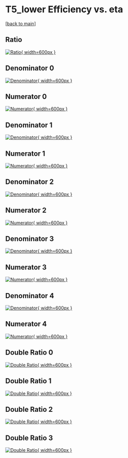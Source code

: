 # T5_lower Efficiency vs. eta

[[back to main](./)]



## Ratio

[![Ratio](../mtv/var/T5_lower_base_11_1_eff_eta.png){ width=600px }](../mtv/var/T5_lower_base_11_1_eff_eta.pdf)

## Denominator 0

[![Denominator](../mtv/den/T5_lower_base_11_1_eff_eta_den0.png){ width=600px }](../mtv/den/T5_lower_base_11_1_eff_eta_den0.pdf)

## Numerator 0

[![Numerator](../mtv/num/T5_lower_base_11_1_eff_eta_num0.png){ width=600px }](../mtv/num/T5_lower_base_11_1_eff_eta_num0.pdf)

## Denominator 1

[![Denominator](../mtv/den/T5_lower_base_11_1_eff_eta_den1.png){ width=600px }](../mtv/den/T5_lower_base_11_1_eff_eta_den1.pdf)

## Numerator 1

[![Numerator](../mtv/num/T5_lower_base_11_1_eff_eta_num1.png){ width=600px }](../mtv/num/T5_lower_base_11_1_eff_eta_num1.pdf)

## Denominator 2

[![Denominator](../mtv/den/T5_lower_base_11_1_eff_eta_den2.png){ width=600px }](../mtv/den/T5_lower_base_11_1_eff_eta_den2.pdf)

## Numerator 2

[![Numerator](../mtv/num/T5_lower_base_11_1_eff_eta_num2.png){ width=600px }](../mtv/num/T5_lower_base_11_1_eff_eta_num2.pdf)

## Denominator 3

[![Denominator](../mtv/den/T5_lower_base_11_1_eff_eta_den3.png){ width=600px }](../mtv/den/T5_lower_base_11_1_eff_eta_den3.pdf)

## Numerator 3

[![Numerator](../mtv/num/T5_lower_base_11_1_eff_eta_num3.png){ width=600px }](../mtv/num/T5_lower_base_11_1_eff_eta_num3.pdf)

## Denominator 4

[![Denominator](../mtv/den/T5_lower_base_11_1_eff_eta_den4.png){ width=600px }](../mtv/den/T5_lower_base_11_1_eff_eta_den4.pdf)

## Numerator 4

[![Numerator](../mtv/num/T5_lower_base_11_1_eff_eta_num4.png){ width=600px }](../mtv/num/T5_lower_base_11_1_eff_eta_num4.pdf)

## Double Ratio 0

[![Double Ratio](../mtv/ratio/T5_lower_base_11_1_eff_eta_ratio0.png){ width=600px }](../mtv/ratio/T5_lower_base_11_1_eff_eta_ratio0.pdf)

## Double Ratio 1

[![Double Ratio](../mtv/ratio/T5_lower_base_11_1_eff_eta_ratio1.png){ width=600px }](../mtv/ratio/T5_lower_base_11_1_eff_eta_ratio1.pdf)

## Double Ratio 2

[![Double Ratio](../mtv/ratio/T5_lower_base_11_1_eff_eta_ratio2.png){ width=600px }](../mtv/ratio/T5_lower_base_11_1_eff_eta_ratio2.pdf)

## Double Ratio 3

[![Double Ratio](../mtv/ratio/T5_lower_base_11_1_eff_eta_ratio3.png){ width=600px }](../mtv/ratio/T5_lower_base_11_1_eff_eta_ratio3.pdf)

